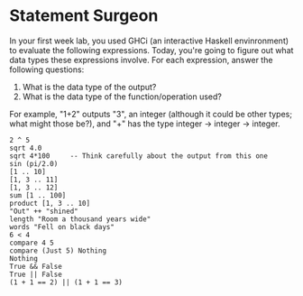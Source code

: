 # Statement Surgeon
In your first week lab, you used GHCi (an interactive Haskell envinronment) to evaluate the following expressions. Today, you're going to figure out what data types these expressions involve. For each expression, answer the following questions:
1. What is the data type of the output?
2. What is the data type of the function/operation used? 

For example, "1+2" outputs "3", an integer (although it could be other types; what might those be?), and "+" has the type integer -> integer -> integer.
```
2 ^ 5
sqrt 4.0
sqrt 4*100     -- Think carefully about the output from this one
sin (pi/2.0)
[1 .. 10]
[1, 3 .. 11]
[1, 3 .. 12]
sum [1 .. 100]
product [1, 3 .. 10]
"Out" ++ "shined"
length "Room a thousand years wide"
words "Fell on black days"
6 < 4
compare 4 5
compare (Just 5) Nothing
Nothing
True && False
True || False
(1 + 1 == 2) || (1 + 1 == 3)
```